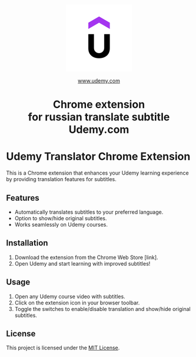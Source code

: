 <div align="center">
  <img src="public/128.png" alt="logo"/>
  <p> <a target="_blank" href="https://www.udemy.com/">www.udemy.com</a></p>
  <h1> Chrome extension <br>for russian translate subtitle <br>Udemy.com</h1>
</div>

# Udemy Translator Chrome Extension

This is a Chrome extension that enhances your Udemy learning experience by providing translation features for subtitles.

## Features

- Automatically translates subtitles to your preferred language.
- Option to show/hide original subtitles.
- Works seamlessly on Udemy courses.

## Installation

1. Download the extension from the Chrome Web Store [link].
2. Open Udemy and start learning with improved subtitles!

## Usage

1. Open any Udemy course video with subtitles.
2. Click on the extension icon in your browser toolbar.
3. Toggle the switches to enable/disable translation and show/hide original subtitles.

## License

This project is licensed under the [MIT License](LICENSE).
